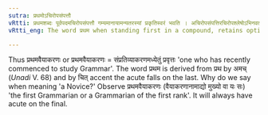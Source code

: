 ```yaml
---
sutra: प्रथमोऽचिरोपसंपत्तौ
vRtti: प्रथमशब्दः पूर्वपदमचिरोपसंपत्तौ गम्यमानायामन्यतरस्यां प्रकृतिस्वरं भवति । अचिरोपसंपत्तिरचिरोपश्लेषोऽभिनवत्वम् ॥
vRtti_eng: The word प्रथम when standing first in a compound, retains optionally its original accent when meaning 'a novice'. The word अचिरोपसंपत्ति = अचिरोपश्लेष or अभिनवत्वम् ॥

---
```

Thus प्रथमवैयाकरणः or प्रथमवैयाकरणः = संप्रतिव्याकरणमध्येतुं प्रवृत्तः 'one who has recently commenced to study Grammar'. The word प्रथम is derived from प्रथ by अमच् (_Unadi_ V. 68) and by चित् accent the acute falls on the last. Why do we say when meaning 'a Novice?' Observe प्रथमवैयाकरणः (वैयाकरणानामाद्यो मुख्यो वा यः सः) 'the first Grammarian or a Grammarian of the first rank'. It will always have acute on the final.